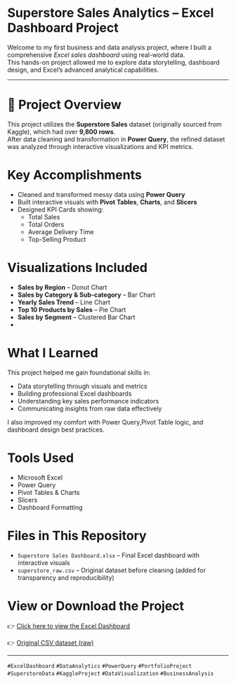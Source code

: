# Superstore Sales Analytics – Excel Dashboard Project

Welcome to my first business and data analysis project, where I built a comprehensive *Excel sales dashboard* using real-world data.  
This hands-on project allowed me to explore data storytelling, dashboard design, and Excel’s advanced analytical capabilities.

---

# 📁 Project Overview

This project utilizes the **Superstore Sales** dataset (originally sourced from Kaggle), which had over **9,800 rows**.  
After data cleaning and transformation in **Power Query**, the refined dataset was analyzed through interactive visualizations and KPI metrics.

#  Key Accomplishments

- Cleaned and transformed messy data using **Power Query**
- Built interactive visuals with **Pivot Tables**, **Charts**, and **Slicers**
- Designed KPI Cards showing:
  - Total Sales  
  - Total Orders  
  - Average Delivery Time  
  - Top-Selling Product  

#  Visualizations Included

- **Sales by Region** – Donut Chart  
- **Sales by Category & Sub-category** – Bar Chart  
- **Yearly Sales Trend** – Line Chart  
- **Top 10 Products by Sales** – Pie Chart  
- **Sales by Segment** – Clustered Bar Chart
- 
#  What I Learned

This project helped me gain foundational skills in:

- Data storytelling through visuals and metrics  
- Building professional Excel dashboards  
- Understanding key sales performance indicators 
- Communicating insights from raw data effectively  

I also improved my comfort with Power Query,Pivot Table logic, and dashboard design best practices.

#  Tools Used

- Microsoft Excel  
- Power Query  
- Pivot Tables & Charts  
- Slicers  
- Dashboard Formatting  

#  Files in This Repository

- `Superstore Sales Dashboard.xlsx` – Final Excel dashboard with interactive visuals  
- `superstore_raw.csv` – Original dataset before cleaning (added for transparency and reproducibility)  

# View or Download the Project

👉 [Click here to view the Excel Dashboard](https://github.com/Shahimti/Excel-Superstore-Dashboard/blob/main/Superstore%20Sales%20Dashboard.xlsx)

👉 [Original CSV dataset (raw)](https://github.com/Shahimti/Excel-Superstore-Dashboard/blob/main/superstore_raw.csv)

---

`#ExcelDashboard` `#DataAnalytics` `#PowerQuery` `#PortfolioProject` `#SuperstoreData` `#KaggleProject` `#DataVisualization` `#BusinessAnalysis`
